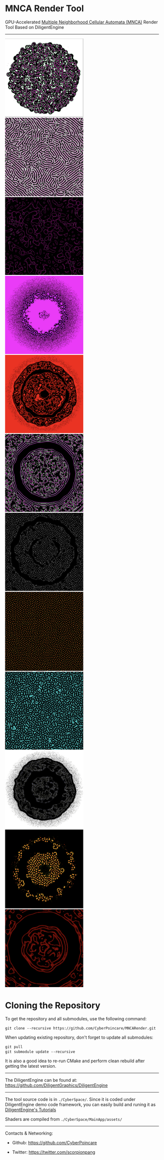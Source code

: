 # MNCA Render Tool
GPU-Accelerated [Multiple Neighborhood Cellular Automata (MNCA)](https://slackermanz.com/understanding-multiple-neighborhood-cellular-automata) Render Tool Based on DiligentEngine

---
<img src="Screens/001.png" alt="screen" width="256"/><img src="Screens/002.png" alt="screen" width="256"/><img src="Screens/003.png" alt="screen" width="256"/><img src="Screens/004.png" alt="screen" width="256"/><img src="Screens/005.png" alt="screen" width="256"/><img src="Screens/006.png" alt="screen" width="256"/><img src="Screens/007.png" alt="screen" width="256"/><img src="Screens/008.png" alt="screen" width="256"/><img src="Screens/009.png" alt="screen" width="256"/><img src="Screens/010.png" alt="screen" width="256"/><img src="Screens/011.png" alt="screen" width="256"/><img src="Screens/012.png" alt="screen" width="256"/>

# Cloning the Repository

To get the repository and all submodules, use the following command:

```
git clone --recursive https://github.com/CyberPoincare/MNCARender.git
```

When updating existing repository, don't forget to update all submodules:

```
git pull
git submodule update --recursive
```

It is also a good idea to re-run CMake and perform clean rebuild after getting the latest version.

---

The DiligentEngine can be found at: https://github.com/DiligentGraphics/DiligentEngine

---

The tool source code is in `./CyberSpace/`. Since it is coded under DiligentEngine demo code framework, you can easily build and runing it as [DiligentEngine's Tutorials](https://github.com/DiligentGraphics/DiligentEngine#tutorials)
 
Shaders are compiled from `./CyberSpace/MainApp/assets/`

---

Contacts & Networking:

 - Github: https://github.com/CyberPoincare

 - Twitter: https://twitter.com/scorpionpang

